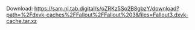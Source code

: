 Download: https://sam.nl.tab.digital/s/oZRKz5So2B8gbzY/download?path=%2Fdxvk-caches%2FFallout%2FFallout%203&files=Fallout3.dxvk-cache.tar.xz
